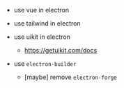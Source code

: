 - use vue in electron

- use tailwind in electron

- use uikit in electron
  - https://getuikit.com/docs

- use `electron-builder`

  - [maybe] remove `electron-forge`
